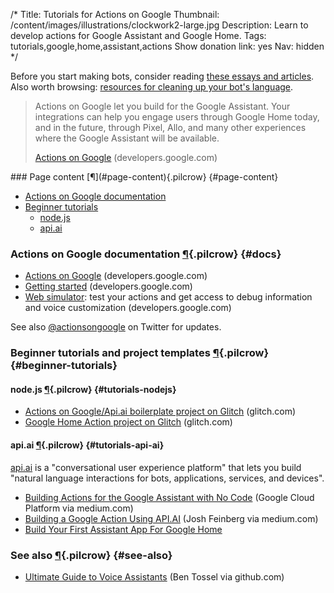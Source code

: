 /*
Title: Tutorials for Actions on Google
Thumbnail: /content/images/illustrations/clockwork2-large.jpg
Description: Learn to develop actions for Google Assistant and Google Home.
Tags: tutorials,google,home,assistant,actions
Show donation link: yes
Nav: hidden
*/

<div class="note">
  <p>
    Before you start making bots, consider reading <a href="/articles/bot-ethics">these essays and articles</a>. Also worth browsing: <a href="/resources/libraries-frameworks/#language">resources for cleaning up your bot's language</a>.
  </p>
</div>


> Actions on Google let you build for the Google Assistant. Your integrations can help you engage users through Google Home today, and in the future, through Pixel, Allo, and many other experiences where the Google Assistant will be available.
>
> [Actions on Google](https://developers.google.com/actions/) (developers.google.com)


<div class="row">
  <div class="col-sm-12 col-md-6 no-pad" markdown=1>
### Page content [¶](#page-content){.pilcrow} {#page-content}

- [Actions on Google documentation](#docs)
- [Beginner tutorials](#beginner-tutorials)
  - [node.js](#tutorials-nodejs)
  - [api.ai](#tutorials-api-ai)
  </div>
  <div class="col-sm-12 col-md-6">
<!--
    <p>
      <a href="/bot-workshops/botmaking-from-the-ground-up">
        <img class="screenshot" src="/content/bot-workshops/images/bots-are-cool.png">
      </a>
    </p>
-->
  </div>
</div>


### Actions on Google documentation [¶](#docs){.pilcrow} {#docs}

- [Actions on Google](https://developers.google.com/actions/) (developers.google.com)
- [Getting started](https://developers.google.com/actions/develop/apiai/tutorials/getting-started) (developers.google.com)
- [Web simulator](https://developers.google.com/actions/tools/web-simulator): test your actions and get access to debug information and voice customization (developers.google.com)

See also [@actionsongoogle](https://twitter.com/actionsongoogle) on Twitter for updates.


### Beginner tutorials and project templates [¶](#beginner-tutorials){.pilcrow} {#beginner-tutorials}

#### node.js [¶](#tutorials-nodejs){.pilcrow} {#tutorials-nodejs}

- [Actions on Google/Api.ai boilerplate project on Glitch](https://glitch.com/edit/#!/project/actions-on-google-api-ai-boilerplate) (glitch.com)
- [Google Home Action project on Glitch](https://glitch.com/edit/#!/google-home) (glitch.com)

#### api.ai [¶](#tutorials-api-ai){.pilcrow} {#tutorials-api-ai}

[api.ai](https://api.ai/) is a "conversational user experience platform" that lets you build "natural language interactions
for bots, applications, services, and devices".

- [Building Actions for the Google Assistant with No Code](https://medium.com/google-cloud/building-actions-for-the-google-assistant-with-no-code-35ad5adb7448) (Google Cloud Platform via medium.com)
- [Building a Google Action Using API.AI](https://medium.com/@joshfein/building-a-google-action-using-api-ai-3614874bfa75) (Josh Feinberg via medium.com)
- [Build Your First Assistant App For Google Home](https://medium.com/google-developers/build-your-first-smart-bot-for-google-home-18949f74822c)

### See also [¶](#see-also){.pilcrow} {#see-also}

- [Ultimate Guide to Voice Assistants](https://github.com/bentossell/ultimate-guide-to-voice-assistants) (Ben Tossel via github.com)
